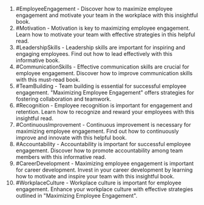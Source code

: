 1. #EmployeeEngagement - Discover how to maximize employee engagement and motivate your team in the workplace with this insightful book.
2. #Motivation - Motivation is key to maximizing employee engagement. Learn how to motivate your team with effective strategies in this helpful read.
3. #LeadershipSkills - Leadership skills are important for inspiring and engaging employees. Find out how to lead effectively with this informative book.
4. #CommunicationSkills - Effective communication skills are crucial for employee engagement. Discover how to improve communication skills with this must-read book.
5. #TeamBuilding - Team building is essential for successful employee engagement. "Maximizing Employee Engagement" offers strategies for fostering collaboration and teamwork.
6. #Recognition - Employee recognition is important for engagement and retention. Learn how to recognize and reward your employees with this insightful read.
7. #ContinuousImprovement - Continuous improvement is necessary for maximizing employee engagement. Find out how to continuously improve and innovate with this helpful book.
8. #Accountability - Accountability is important for successful employee engagement. Discover how to promote accountability among team members with this informative read.
9. #CareerDevelopment - Maximizing employee engagement is important for career development. Invest in your career development by learning how to motivate and inspire your team with this insightful book.
10. #WorkplaceCulture - Workplace culture is important for employee engagement. Enhance your workplace culture with effective strategies outlined in "Maximizing Employee Engagement".
